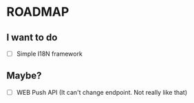 # ROADMAP
## I want to do
- [ ] Simple I18N framework
## Maybe?
- [ ] WEB Push API (It can't change endpoint. Not really like that)